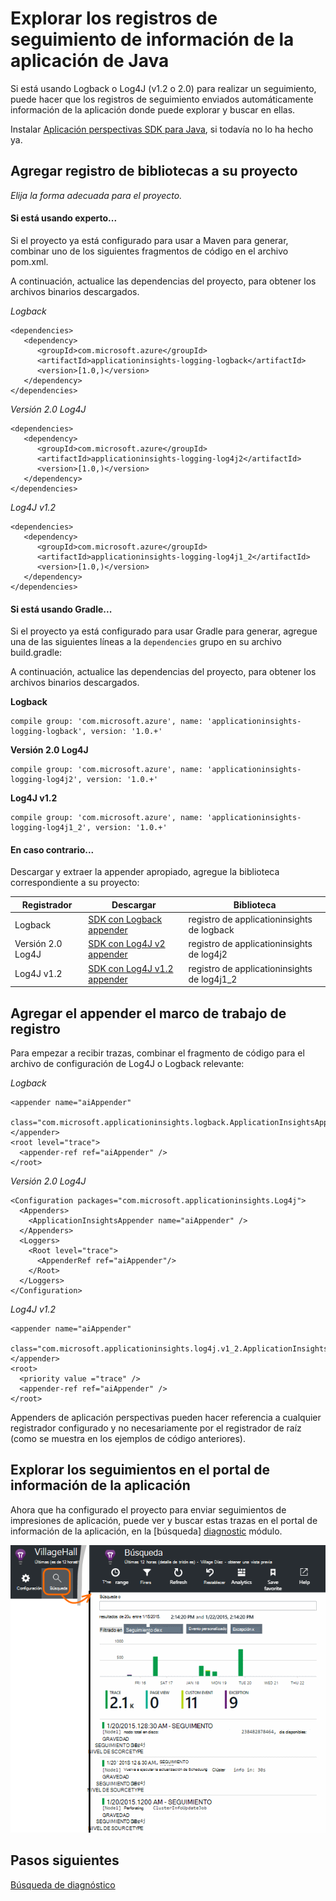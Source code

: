 <properties 
    pageTitle="Explorar los registros de seguimiento de información de la aplicación de Java" 
    description="Búsqueda Log4J o Logback trazas en perspectivas de aplicación" 
    services="application-insights" 
    documentationCenter="java"
    authors="alancameronwills" 
    manager="douge"/>

<tags 
    ms.service="application-insights" 
    ms.workload="tbd" 
    ms.tgt_pltfrm="ibiza" 
    ms.devlang="na" 
    ms.topic="article" 
    ms.date="07/12/2016" 
    ms.author="awills"/>

# <a name="explore-java-trace-logs-in-application-insights"></a>Explorar los registros de seguimiento de información de la aplicación de Java

Si está usando Logback o Log4J (v1.2 o 2.0) para realizar un seguimiento, puede hacer que los registros de seguimiento enviados automáticamente información de la aplicación donde puede explorar y buscar en ellas.

Instalar [Aplicación perspectivas SDK para Java][java], si todavía no lo ha hecho ya.


## <a name="add-logging-libraries-to-your-project"></a>Agregar registro de bibliotecas a su proyecto

*Elija la forma adecuada para el proyecto.*

#### <a name="if-youre-using-maven"></a>Si está usando experto...

Si el proyecto ya está configurado para usar a Maven para generar, combinar uno de los siguientes fragmentos de código en el archivo pom.xml.

A continuación, actualice las dependencias del proyecto, para obtener los archivos binarios descargados.

*Logback*

    <dependencies>
       <dependency>
          <groupId>com.microsoft.azure</groupId>
          <artifactId>applicationinsights-logging-logback</artifactId>
          <version>[1.0,)</version>
       </dependency>
    </dependencies>

*Versión 2.0 Log4J*

    <dependencies>
       <dependency>
          <groupId>com.microsoft.azure</groupId>
          <artifactId>applicationinsights-logging-log4j2</artifactId>
          <version>[1.0,)</version>
       </dependency>
    </dependencies>

*Log4J v1.2*

    <dependencies>
       <dependency>
          <groupId>com.microsoft.azure</groupId>
          <artifactId>applicationinsights-logging-log4j1_2</artifactId>
          <version>[1.0,)</version>
       </dependency>
    </dependencies>

#### <a name="if-youre-using-gradle"></a>Si está usando Gradle...

Si el proyecto ya está configurado para usar Gradle para generar, agregue una de las siguientes líneas a la `dependencies` grupo en su archivo build.gradle:

A continuación, actualice las dependencias del proyecto, para obtener los archivos binarios descargados.

**Logback**

    compile group: 'com.microsoft.azure', name: 'applicationinsights-logging-logback', version: '1.0.+'

**Versión 2.0 Log4J**

    compile group: 'com.microsoft.azure', name: 'applicationinsights-logging-log4j2', version: '1.0.+'

**Log4J v1.2**

    compile group: 'com.microsoft.azure', name: 'applicationinsights-logging-log4j1_2', version: '1.0.+'

#### <a name="otherwise-"></a>En caso contrario...

Descargar y extraer la appender apropiado, agregue la biblioteca correspondiente a su proyecto:


Registrador | Descargar | Biblioteca
----|----|----
Logback|[SDK con Logback appender](https://aka.ms/xt62a4)|registro de applicationinsights de logback
Versión 2.0 Log4J|[SDK con Log4J v2 appender](https://aka.ms/qypznq)|registro de applicationinsights de log4j2 
Log4J v1.2|[SDK con Log4J v1.2 appender](https://aka.ms/ky9cbo)|registro de applicationinsights de log4j1_2 



## <a name="add-the-appender-to-your-logging-framework"></a>Agregar el appender el marco de trabajo de registro

Para empezar a recibir trazas, combinar el fragmento de código para el archivo de configuración de Log4J o Logback relevante: 

*Logback*

    <appender name="aiAppender" 
      class="com.microsoft.applicationinsights.logback.ApplicationInsightsAppender">
    </appender>
    <root level="trace">
      <appender-ref ref="aiAppender" />
    </root>


*Versión 2.0 Log4J*


    <Configuration packages="com.microsoft.applicationinsights.Log4j">
      <Appenders>
        <ApplicationInsightsAppender name="aiAppender" />
      </Appenders>
      <Loggers>
        <Root level="trace">
          <AppenderRef ref="aiAppender"/>
        </Root>
      </Loggers>
    </Configuration>


*Log4J v1.2*

    <appender name="aiAppender" 
         class="com.microsoft.applicationinsights.log4j.v1_2.ApplicationInsightsAppender">
    </appender>
    <root>
      <priority value ="trace" />
      <appender-ref ref="aiAppender" />
    </root>

Appenders de aplicación perspectivas pueden hacer referencia a cualquier registrador configurado y no necesariamente por el registrador de raíz (como se muestra en los ejemplos de código anteriores).

## <a name="explore-your-traces-in-the-application-insights-portal"></a>Explorar los seguimientos en el portal de información de la aplicación

Ahora que ha configurado el proyecto para enviar seguimientos de impresiones de aplicación, puede ver y buscar estas trazas en el portal de información de la aplicación, en la [búsqueda] [ diagnostic] módulo.

![En el portal de información de la aplicación, abrir búsqueda](./media/app-insights-java-trace-logs/10-diagnostics.png)

## <a name="next-steps"></a>Pasos siguientes

[Búsqueda de diagnóstico][diagnostic]

<!--Link references-->

[diagnostic]: app-insights-diagnostic-search.md
[java]: app-insights-java-get-started.md

 
